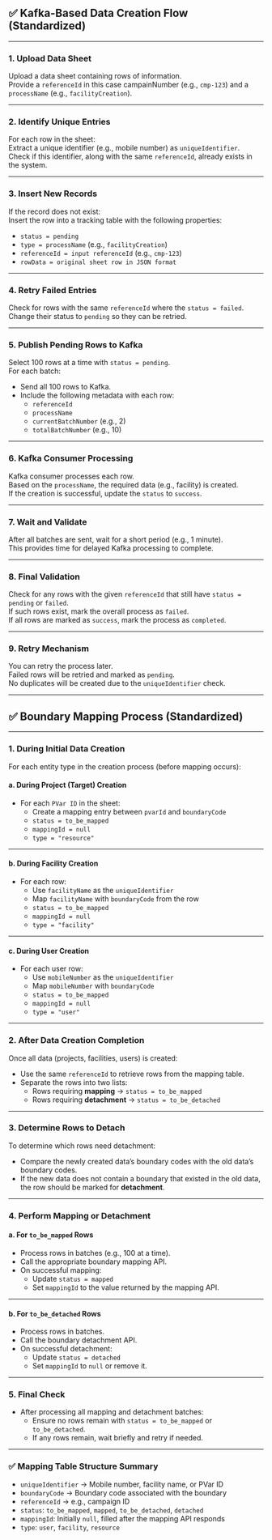 ## ✅ Kafka-Based Data Creation Flow (Standardized)

---

### **1. Upload Data Sheet**
Upload a data sheet containing rows of information.  
Provide a `referenceId` in this case campainNumber (e.g., `cmp-123`) and a `processName` (e.g., `facilityCreation`).

---

### **2. Identify Unique Entries**
For each row in the sheet:  
Extract a unique identifier (e.g., mobile number) as `uniqueIdentifier`.  
Check if this identifier, along with the same `referenceId`, already exists in the system.

---

### **3. Insert New Records**
If the record does not exist:  
Insert the row into a tracking table with the following properties:
- `status = pending`
- `type = processName` (e.g., `facilityCreation`)
- `referenceId = input referenceId` (e.g., `cmp-123`)
- `rowData = original sheet row in JSON format`

---

### **4. Retry Failed Entries**
Check for rows with the same `referenceId` where the `status = failed`.  
Change their status to `pending` so they can be retried.

---

### **5. Publish Pending Rows to Kafka**
Select 100 rows at a time with `status = pending`.  
For each batch:
- Send all 100 rows to Kafka.
- Include the following metadata with each row:
  - `referenceId`
  - `processName`
  - `currentBatchNumber` (e.g., 2)
  - `totalBatchNumber` (e.g., 10)

---

### **6. Kafka Consumer Processing**
Kafka consumer processes each row.  
Based on the `processName`, the required data (e.g., facility) is created.  
If the creation is successful, update the `status` to `success`.

---

### **7. Wait and Validate**
After all batches are sent, wait for a short period (e.g., 1 minute).  
This provides time for delayed Kafka processing to complete.

---

### **8. Final Validation**
Check for any rows with the given `referenceId` that still have `status = pending` or `failed`.  
If such rows exist, mark the overall process as `failed`.  
If all rows are marked as `success`, mark the process as `completed`.

---

### **9. Retry Mechanism**
You can retry the process later.  
Failed rows will be retried and marked as `pending`.  
No duplicates will be created due to the `uniqueIdentifier` check.

---

## ✅ Boundary Mapping Process (Standardized)

---

### **1. During Initial Data Creation**

For each entity type in the creation process (before mapping occurs):

#### **a. During Project (Target) Creation**
- For each `PVar ID` in the sheet:
  - Create a mapping entry between `pvarId` and `boundaryCode`
  - `status = to_be_mapped`
  - `mappingId = null`
  - `type = "resource"`

---

#### **b. During Facility Creation**
- For each row:
  - Use `facilityName` as the `uniqueIdentifier`
  - Map `facilityName` with `boundaryCode` from the row
  - `status = to_be_mapped`
  - `mappingId = null`
  - `type = "facility"`

---

#### **c. During User Creation**
- For each user row:
  - Use `mobileNumber` as the `uniqueIdentifier`
  - Map `mobileNumber` with `boundaryCode`
  - `status = to_be_mapped`
  - `mappingId = null`
  - `type = "user"`

---

### **2. After Data Creation Completion**

Once all data (projects, facilities, users) is created:
- Use the same `referenceId` to retrieve rows from the mapping table.
- Separate the rows into two lists:
  - Rows requiring **mapping** → `status = to_be_mapped`
  - Rows requiring **detachment** → `status = to_be_detached`

---

### **3. Determine Rows to Detach**

To determine which rows need detachment:
- Compare the newly created data’s boundary codes with the old data’s boundary codes.
- If the new data does not contain a boundary that existed in the old data, the row should be marked for **detachment**.

---

### **4. Perform Mapping or Detachment**

#### **a. For `to_be_mapped` Rows**
- Process rows in batches (e.g., 100 at a time).
- Call the appropriate boundary mapping API.
- On successful mapping:
  - Update `status = mapped`
  - Set `mappingId` to the value returned by the mapping API.

---

#### **b. For `to_be_detached` Rows**
- Process rows in batches.
- Call the boundary detachment API.
- On successful detachment:
  - Update `status = detached`
  - Set `mappingId` to `null` or remove it.

---

### **5. Final Check**
- After processing all mapping and detachment batches:
  - Ensure no rows remain with `status = to_be_mapped` or `to_be_detached`.
  - If any rows remain, wait briefly and retry if needed.

---

### ✅ Mapping Table Structure Summary

- `uniqueIdentifier` → Mobile number, facility name, or PVar ID  
- `boundaryCode` → Boundary code associated with the boundary  
- `referenceId` → e.g., campaign ID  
- `status`: `to_be_mapped`, `mapped`, `to_be_detached`, `detached`  
- `mappingId`: Initially `null`, filled after the mapping API responds  
- `type`: `user`, `facility`, `resource`
